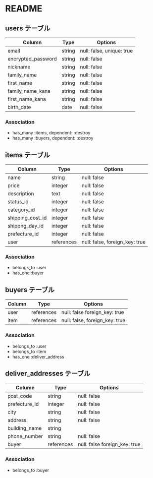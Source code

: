 # README

## users テーブル

| Column             | Type   | Options                   |
| -------------------|--------| --------------------------|
| email              | string | null: false, unique: true |
| encrypted_password | string | null: false               |
| nickname           | string | null: false               |
| family_name        | string | null: false               |
| first_name         | string | null: false               |
| family_name_kana   | string | null: false               |
| first_name_kana    | string | null: false               |
| birth_date         | date   | null: false               |

### Association

- has_many   :items,  dependent: :destroy
- has_many   :buyers, dependent: :destroy

## items テーブル

| Column              | Type        | Options                        |
| --------------------|-------------| -------------------------------|
| name                | string      | null: false                    |
| price               | integer     | null: false                    |
| description         | text        | null: false                    |
| status_id           | integer     | null: false                    |
| category_id         | integer     | null: false                    |
| shipping_cost_id    | integer     | null: false                    |
| shippng_day_id      | integer     | null: false                    |
| prefecture_id       | integer     | null: false                    |
| user                | references  | null: false, foreign_key: true |

### Association

- belongs_to :user
- has_one    :buyer

## buyers テーブル

| Column             | Type       | Options                        |
| -------------------|------------| -------------------------------|
| user               | references | null: false  foreign_key: true |
| item               | references | null: false, foreign_key: true |

### Association

- belongs_to :user
- belongs_to :item
- has_one    :deliver_address

## deliver_addresses テーブル

| Column             | Type       | Options                        |
| -------------------|------------| -------------------------------|
| post_code          | string     | null: false                    |
| prefecture_id      | integer    | null: false                    |
| city               | string     | null: false                    |
| address            | string     | null: false                    |
| building_name      | string     |                                |
| phone_number       | string     | null: false    |
| buyer              | references | null: false  foreign_key: true |

### Association

- belongs_to :buyer

